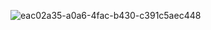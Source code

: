 ![eac02a35-a0a6-4fac-b430-c391c5aec448](https://github.com/publicthepenguin/majorsOS/assets/78757716/bdaaabe9-6b84-4f99-90df-5a916bac996c)
